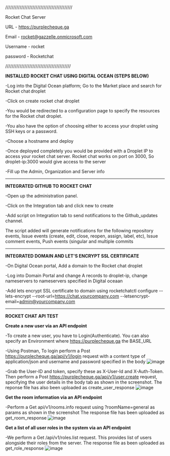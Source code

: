  //////////////////////////////////////////
  
  Rocket Chat Server
  
  URL - https://purplecheque.ga
  
  Email - rocket@gazzelle.onmicrosoft.com
  
  Username - rocket
  
  password - Rocketchat
  
  /////////////////////////////////////////
  

<b>INSTALLED ROCKET CHAT USING DIGITAL OCEAN (STEPS BELOW)</b>

-Log into the Digital Ocean platform; Go to the Market place and search for Rocket chat droplet

-Click on create rocket chat droplet  

-You would be redirected to a configuration page to specify the resources for the Rocket chat droplet. 

-You also have the option of choosing either to access your droplet using SSH keys or a password. 

-Choose a hostname and deploy

-Once deployed completely you would be provided with a Droplet IP to access your rocket chat server. Rocket chat works on port on 3000, So droplet-ip:3000 would give access to the server

-Fill up the Admin, Organization and Server info 

-------------------------------------------------------------------------------------------------------------

  <b>INTEGRATED GITHUB TO ROCKET CHAT</b>

-Open up the administration panel. 

-Click on the Integration tab and click new to create

-Add script on Integration tab to send notifications to the Github_updates channel. 

The script added will generate notifications for the following repository events, Issue events (create, edit, close, reopen, assign, label, etc), Issue comment events, Push events (singular and multiple commits

-------------------------------------------------------------------------------------------------------------

<b>INTEGRATED DOMAIN AND LET'S ENCRYPT SSL CERTIFICATE</b>
  
  -On Digital Ocean portal, Add a domain to the Rocket chat droplet
  
  -Log into Domain Portal and change A records to droplet-ip, change nameservers to nameservers specified in Digital oceaan
  
  -Add lets encrypt SSL certificate to domain using rocketchatctl configure --lets-encrypt --root-url=https://chat.yourcompany.com --letsencrypt-email=admin@yourcompany.com
  
  ------------------------------------------------------------------------------------------------------------
  
  <b>ROCKET CHAT API TEST</b>
  
  <b>Create a new user via an API endpoint</b>
  
  -To create a new user, you have to Login(Authenticate). You can also specify an Environment where https://purplecheque.ga the BASE_URL
  
  -Using Postman, To login perform a Post https://purplecheque.ga/api/v1/login request with a content type of application/json and username and password specified in the body
![image](https://user-images.githubusercontent.com/85682126/125151397-af958b00-e13d-11eb-8004-f41ac3303755.png)

  -Grab the User-ID and token, specify these as X-User-Id and X-Auth-Token. Then perform a Post https://purplecheque.ga/api/v1/user.create request, specifying the user details in the body tab as shown in the screenshot. The reponse file has also been uploaded as create_user_response
  ![image](https://user-images.githubusercontent.com/85682126/125151817-d4d7c880-e140-11eb-9251-24bb21c8c7a6.png)

  
   <b>Get the room information via an API endpoint</b>
  
  -Perform a Get api/v1/rooms.info request using ?roomName=general as params as shown in the screenshot The response file has been uploaded as get_room_response
  ![image](https://user-images.githubusercontent.com/85682126/125151549-e3bd7b80-e13e-11eb-8c12-8fc9d064ce3a.png)

   <b>Get a list of all user roles in the system via an API endpoint</b>
  
  -We perform a Get /api/v1/roles.list request. This provides list of users alongside their roles from the server. The response file as been uploaded as get_role_response
  ![image](https://user-images.githubusercontent.com/85682126/125151453-1e72e400-e13e-11eb-9b65-c96f17140a2d.png)



